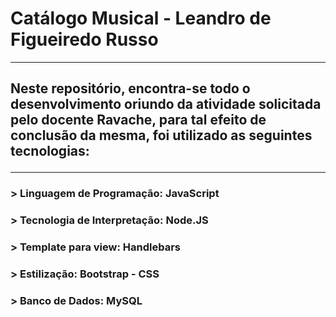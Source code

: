 # Catálogo Musical - Leandro de Figueiredo Russo
<hr>
<h2> Neste repositório, encontra-se todo o desenvolvimento oriundo da atividade solicitada pelo docente Ravache, para tal efeito de conclusão da mesma, foi utilizado as seguintes tecnologias:
<hr>
<h3> > Linguagem de Programação: JavaScript

<h3> > Tecnologia de Interpretação: Node.JS

<h3> > Template para view: Handlebars

<h3> > Estilização: Bootstrap - CSS

<h3> > Banco de Dados: MySQL

